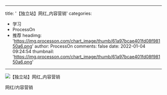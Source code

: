 
---
title: '【独立站】网红_内容营销'
categories: 
 - 学习
 - ProcessOn
 - 推荐
headimg: 'https://img.processon.com/chart_image/thumb/61a97bcae401fd08f98150a6.png'
author: ProcessOn
comments: false
date: 2022-01-04 09:24:54
thumbnail: 'https://img.processon.com/chart_image/thumb/61a97bcae401fd08f98150a6.png'
---

<div>   
<img class="thumb" alt="【独立站】网红_内容营销" src="https://img.processon.com/chart_image/thumb/61a97bcae401fd08f98150a6.png" referrerpolicy="no-referrer">
<p>网红/内容营销</p>  
</div>
            